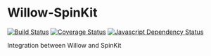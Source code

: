 # Willow-SpinKit

[![Build Status](https://travis-ci.org/ba-st/Willow-SpinKit.svg?branch=master)](https://travis-ci.org/ba-st/Willow-SpinKit)
[![Coverage Status](https://coveralls.io/repos/github/ba-st/Willow-SpinKit/badge.svg?branch=master)](https://coveralls.io/github/ba-st/Willow-SpinKit?branch=master)
[![Javascript Dependency Status](https://david-dm.org/ba-st/Willow-SpinKit.svg)](https://david-dm.org/ba-st/Willow-SpinKit)

Integration between Willow and SpinKit
